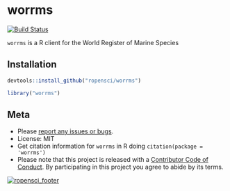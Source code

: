 worrms
======



[![Build Status](https://travis-ci.org/ropensci/worrms.svg?branch=master)](https://travis-ci.org/ropensci/worrms)

`worrms` is a R client for the World Register of Marine Species

## Installation


```r
devtools::install_github("ropensci/worrms")
```


```r
library("worrms")
```

## Meta

* Please [report any issues or bugs](https://github.com/ropensci/worrms/issues).
* License: MIT
* Get citation information for `worrms` in R doing `citation(package = 'worrms')`
* Please note that this project is released with a [Contributor Code of Conduct](CONDUCT.md).
By participating in this project you agree to abide by its terms.

[![ropensci_footer](https://ropensci.org/public_images/github_footer.png)](https://ropensci.org)

